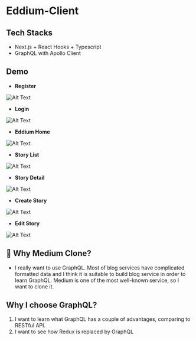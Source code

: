 # Eddium-Client

## Tech Stacks
- Next.js + React Hooks + Typescript
- GraphQL with Apollo Client

## Demo
* **Register**

![Alt Text](https://dev-to-uploads.s3.amazonaws.com/i/1n3bzcs4pj2kyhis0ls6.gif)

* **Login**

![Alt Text](https://dev-to-uploads.s3.amazonaws.com/i/7rmhaablwasq0olgszuy.gif)

* **Eddium Home**

![Alt Text](https://dev-to-uploads.s3.amazonaws.com/i/t0auau9nc5oi3ct1jt7x.gif)

* **Story List**

![Alt Text](https://dev-to-uploads.s3.amazonaws.com/i/pvv9tc18gi7lmhaziach.gif)

* **Story Detail**

![Alt Text](https://dev-to-uploads.s3.amazonaws.com/i/ai3kghvq5d7wejlknane.gif)

* **Create Story**

![Alt Text](https://dev-to-uploads.s3.amazonaws.com/i/zrlpnm58qnojs3guxs6x.gif)

* **Edit Story**

![Alt Text](https://dev-to-uploads.s3.amazonaws.com/i/w2hv0u6tej4bjvc33ibb.gif)

## 👏 Why Medium Clone?

* I really want to use GraphQL. Most of blog services have complicated formatted data and I think it is suitable to build blog service in order to learn GraphQL. Medium is one of the most well-known service, so I want to clone it.

## Why I choose GraphQL?

1) I want to learn what GraphQL has a couple of advantages, comparing to RESTful API.
2) I want to see how Redux is replaced by GraphQL